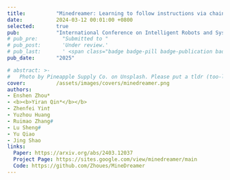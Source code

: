 ```yaml
---
title:          "Minedreamer: Learning to follow instructions via chain-of-imagination for simulated-world control"
date:           2024-03-12 00:01:00 +0800
selected:       true
pub:            "International Conference on Intelligent Robots and Systems (IROS)"
# pub_pre:        "Submitted to "
# pub_post:       'Under review.'
# pub_last:       ' <span class="badge badge-pill badge-publication badge-success">Spotlight</span>'
pub_date:       "2025"

# abstract: >-
#   Photo by Pineapple Supply Co. on Unsplash. Please put a tldr (too-long-didnt-read, 1~2 sentences) of your publication here. It is not recommended to put the actual abstract here because it is usually too long to fit in. $\LaTeX$ is supported. $a=b+c$.
cover:          /assets/images/covers/minedreamer.png
authors: 
- Enshen Zhou*
- <b><b>Yiran Qin*</b></b>
- Zhenfei Yin†
- Yuzhou Huang
- Ruimao Zhang#
- Lu Sheng#
- Yu Qiao
- Jing Shao
links:
  Paper: https://arxiv.org/abs/2403.12037
  Project Page: https://sites.google.com/view/minedreamer/main
  Code: https://github.com/Zhoues/MineDreamer
---
```

